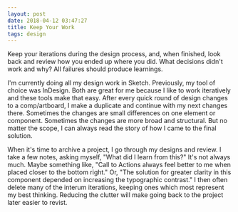 ```yaml
---
layout: post
date: 2018-04-12 03:47:27
title: Keep Your Work
tags: design
---
```


Keep your iterations during the design process, and, when finished, look back and review how you ended up where you did. What decisions didn't work and why? All failures should produce learnings.

I'm currently doing all my design work in Sketch. Previously, my tool of choice was InDesign. Both are great for me because I like to work iteratively and these tools make that easy. After every quick round of design changes to a comp/artboard, I make a duplicate and continue with my next changes there. Sometimes the changes are small differences on one element or component. Sometimes the changes are more broad and structural. But no matter the scope, I can always read the story of how I came to the final solution.

When it's time to archive a project, I go through my designs and review. I take a few notes, asking myself, "What did I learn from this?" It's not always much. Maybe something like, "Call to Actions always feel better to me when placed closer to the bottom right." Or, "The solution for greater clarity in this component depended on increasing the typographic contrast." I then often delete many of the interum iterations, keeping ones which most represent my best thinking. Reducing the clutter will make going back to the project later easier to revist.